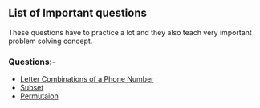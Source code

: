 ## List of Important questions

These questions have to practice a lot and they also teach very important problem 
solving concept.

### Questions:-
- [Letter Combinations of a Phone Number](LetterCombinationsofaPhoneNumber.java)
- [Subset](./Array/Subsets.java)
- [Permutaion](./Array/Permutations.java)
